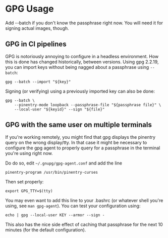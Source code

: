 # GPG Usage

Add --batch if you don't know the passphrase right now. You will need it
for signing actual images, though.

## GPG in CI pipelines

GPG is notoriously annoying to configure in a headless environment. How this
is done has changed historically, between versions. Using gpg 2.2.19, you can
import keys without being nagged about a passphrase using `--batch`:

    gpg --batch --import "${key}"

Signing (or verifying) using a previously imported key can also be done:

    gpg --batch \
        --pinentry-mode loopback --passphrase-file "${passphrase file}" \
        --local-user "${keyid}" --sign "${file}"

## GPG with the same user on multiple terminals

If you're working remotely, you might find that gpg displays the pinentry query
on the wrong display/tty. In that case it might be necessary to configure
the gpg agent to properly query for a passphrase in the terminal you're using
right now.

Do do so, edit `~/.gnupg/gpg-agent.conf` and add the line

    pinentry-program /usr/bin/pinentry-curses

Then set properly:

    export GPG_TTY=$(tty)

You may even want to add this line to your .bashrc (or whatever shell you're
using, see `man gpg-agent`).
You can test your configuration using:

    echo | gpg --local-user KEY --armor --sign -

This also has the nice side effect of caching that passphrase for the next
10 minutes (for the default configuration).

